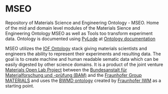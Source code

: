 # MSEO
Repository of Materials Science and Engineering Ontology - MSEO.
Home of the mid and domain level modules of the Materials Sience and Engineering Ontology MSEO as well as Tools too transform experiment data. Ontology is documented using [PyLode](https://github.com/rdflib/pyLODE) at [Ontology documentation](https://mat-o-lab.github.io/MSEO)

MSEO utilizes the [IOF Ontology](https://industrialontologies.org) stack giving materials scientists and engineers the ability to represent their experiments and resulting data. The goal is to create machine and human readable sematic data which can be easily digested by other science domains.  It is a product of the joint venture [Materials Open Lab Project](https://github.com/Mat-O-Lab/MSEO/) between the [Bundesanstalt für Materialforschung und -prüfung (BAM)](https://www.bam.de) and the [Fraunhofer Group MATERIALS](https://www.materials.fraunhofer.de) and uses the [BWMD ontology](https://matportal.org/ontologies/BWMD-MID) created by [Fraunhofer IWM](https://www.iwm.fraunhofer.de) as a starting point.

